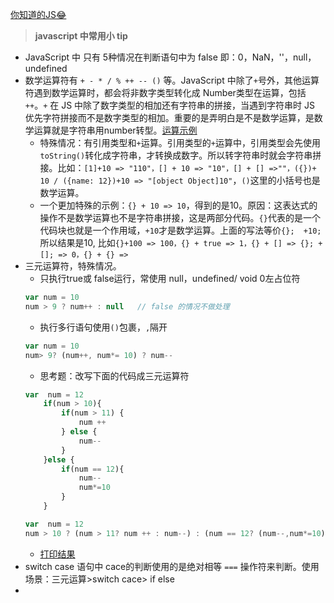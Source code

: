 [你知道的JS😂](./img/JS.png)
> __javascript 中常用小 tip__
* JavaScript 中 只有 5种情况在判断语句中为 false 即：0，NaN，''，null，undefined
* 数学运算符有 `+ - * / % ++ -- ()` 等。JavaScript 中除了`+`号外，其他运算符遇到数学运算时，都会将非数字类型转化成 Number类型在运算，包括 `++`。`+` 在 JS 中除了数字类型的相加还有字符串的拼接，当遇到字符串时 JS 优先字符拼接而不是数字类型的相加。重要的是弄明白是不是数学运算，是数学运算就是字符串用number转型。[运算示例](./img/数学运算符.jpg)
    - 特殊情况：有引用类型和`+`运算。引用类型的`+`运算中，引用类型会先使用`toString()`转化成字符串，才转换成数字。所以转字符串时就会字符串拼接。比如：`[1]+10 => "110"，[] + 10 => "10"，[] + [] =>""，({})+ 10 / ({name: 12})+10 => "[object Object]10"`，`()`这里的小括号也是数学运算。
    - 一个更加特殊的示例：`{} + 10 => 10`，得到的是10。原因：这表达式的操作不是数学运算也不是字符串拼接，这是两部分代码。`{}`代表的是一个代码块也就是一个作用域，`+10`才是数学运算。上面的写法等价`{};  +10;`所以结果是10, 比如`{}+100 => 100，{} + true => 1，{} + [] => {}; +[]; => 0，{} + {} =>`
* 三元运算符，特殊情况。
    - 只执行true或 false运行，常使用 null，undefined/ void 0左占位符
    ``` js
    var num = 10
    num > 9 ? num++ : null   // false 的情况不做处理
    ```
    - 执行多行语句使用`()`包裹，`,`隔开
    ``` js
    var num = 10
    num> 9? (num++, num*= 10) ? num--
    ```
    - 思考题：改写下面的代码成三元运算符
    ``` js
    var  num = 12
        if(num > 10){
            if(num > 11) {
                num ++
            } else {
                num--
            }
        }else {
            if(num == 12){
                num--
                num*=10
            }
        }
    ```
    ``` js
    var  num = 12
    num > 10 ? (num > 11? num ++ : num--) : (num == 12? (num--,num*=10): null)
    ``` 
    - [打印结果](./img/三元运算.jpg)
* switch case 语句中 cace的判断使用的是绝对相等 `===` 操作符来判断。使用场景：三元运算>switch cace> if else
* 